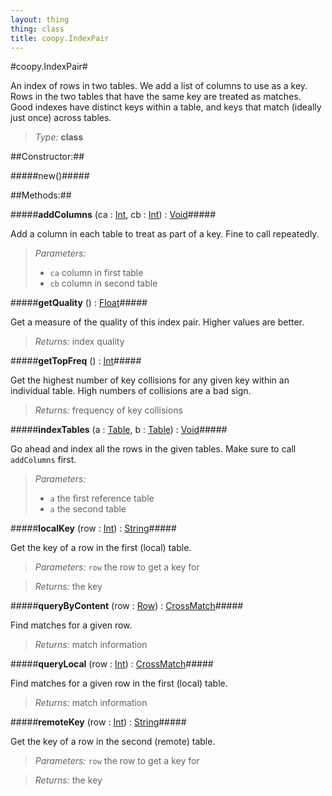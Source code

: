 ```yaml
---
layout: thing
thing: class
title: coopy.IndexPair
---
```

#coopy.IndexPair#


An index of rows in two tables. We add a list of columns to use
as a key. Rows in the two tables that have the same key are
treated as matches. Good indexes have distinct keys within a
table, and keys that match (ideally just once) across tables.




> *Type:* **class**



##Constructor:##

#####new()#####



##Methods:##


#####**addColumns** (ca : <a href="../Int.html" class="type">Int</a>, cb : <a href="../Int.html" class="type">Int</a>) : <a href="../Void.html" class="type">Void</a>#####


Add a column in each table to treat as part of a key.
Fine to call repeatedly.




> *Parameters:*
>
>   * `ca` column in first table
>   * `cb` column in second table








#####**getQuality** () : <a href="../Float.html" class="type">Float</a>#####


Get a measure of the quality of this index pair.  Higher values
are better.





> *Returns:*  index quality








#####**getTopFreq** () : <a href="../Int.html" class="type">Int</a>#####


Get the highest number of key collisions for any given key
within an individual table.  High numbers of collisions are
a bad sign.





> *Returns:*  frequency of key collisions








#####**indexTables** (a : <a href="../coopy/Table.html" class="type">Table</a>, b : <a href="../coopy/Table.html" class="type">Table</a>) : <a href="../Void.html" class="type">Void</a>#####


Go ahead and index all the rows in the given tables.
Make sure to call `addColumns` first.




> *Parameters:*
>
>   * `a` the first reference table
>   * `a` the second table








#####**localKey** (row : <a href="../Int.html" class="type">Int</a>) : <a href="../String.html" class="type">String</a>#####


Get the key of a row in the first (local) table.




> *Parameters:*  `row` the row to get a key for


> *Returns:*  the key








#####**queryByContent** (row : <a href="../coopy/Row.html" class="type">Row</a>) : <a href="../coopy/CrossMatch.html" class="type">CrossMatch</a>#####


Find matches for a given row.





> *Returns:*  match information








#####**queryLocal** (row : <a href="../Int.html" class="type">Int</a>) : <a href="../coopy/CrossMatch.html" class="type">CrossMatch</a>#####


Find matches for a given row in the first (local) table.





> *Returns:*  match information








#####**remoteKey** (row : <a href="../Int.html" class="type">Int</a>) : <a href="../String.html" class="type">String</a>#####


Get the key of a row in the second (remote) table.




> *Parameters:*  `row` the row to get a key for


> *Returns:*  the key








